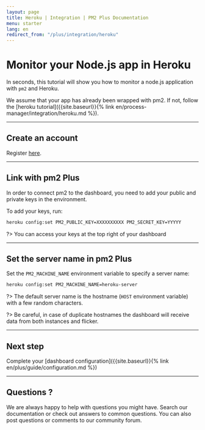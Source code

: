 ```yaml
---
layout: page
title: Heroku | Integration | PM2 Plus Documentation
menu: starter
lang: en
redirect_from: "/plus/integration/heroku"
---
```


# Monitor your Node.js app in Heroku

In seconds, this tutorial will show you how to monitor a node.js application with `pm2` and Heroku.

We assume that your app has already been wrapped with pm2. If not, follow the [heroku tutorial]({{site.baseurl}}{% link en/process-manager/integration/heroku.md %}).

---

## Create an account

Register [here](https://app.keymetrics.io/api/oauth/register).

---

## Link with pm2 Plus

In order to connect pm2 to the dashboard, you need to add your public and private keys in the environment.

To add your keys, run:

```bash
heroku config:set PM2_PUBLIC_KEY=XXXXXXXXXX PM2_SECRET_KEY=YYYYY
```

?> You can access your keys at the top right of your dashboard

---

## Set the server name in pm2 Plus

Set the `PM2_MACHINE_NAME` environment variable to specify a server name:

```bash
heroku config:set PM2_MACHINE_NAME=heroku-server
```

?> The default server name is the hostname (`HOST` environment variable) with a few random characters.

?> Be careful, in case of duplicate hostnames the dashboard will receive data from both instances and flicker.

---

## Next step

Complete your [dashboard configuration]({{site.baseurl}}{% link en/plus/guide/configuration.md %})

---

## Questions ?

We are always happy to help with questions you might have. Search our documentation or check out answers to common questions. You can also post questions or comments to our community forum.